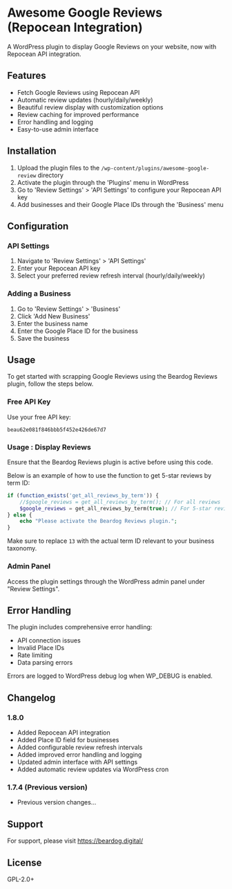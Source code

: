# Awesome Google Reviews (Repocean Integration)

A WordPress plugin to display Google Reviews on your website, now with Repocean API integration.

## Features

- Fetch Google Reviews using Repocean API
- Automatic review updates (hourly/daily/weekly)
- Beautiful review display with customization options
- Review caching for improved performance
- Error handling and logging
- Easy-to-use admin interface

## Installation

1. Upload the plugin files to the `/wp-content/plugins/awesome-google-review` directory
2. Activate the plugin through the 'Plugins' menu in WordPress
3. Go to 'Review Settings' > 'API Settings' to configure your Repocean API key
4. Add businesses and their Google Place IDs through the 'Business' menu

## Configuration

### API Settings
1. Navigate to 'Review Settings' > 'API Settings'
2. Enter your Repocean API key
3. Select your preferred review refresh interval (hourly/daily/weekly)

### Adding a Business
1. Go to 'Review Settings' > 'Business'
2. Click 'Add New Business'
3. Enter the business name
4. Enter the Google Place ID for the business
5. Save the business

## Usage

To get started with scrapping Google Reviews using the Beardog Reviews plugin, follow the steps below.

### Free API Key

Use your free API key:

```
beau62e081f846bbb5f452e426de67d7
```

### Usage : Display Reviews

Ensure that the Beardog Reviews plugin is active before using this code.

Below is an example of how to use the function to get 5-star reviews by term ID:

```php
if (function_exists('get_all_reviews_by_term')) {
    //$google_reviews = get_all_reviews_by_term(); // For all reviews
    $google_reviews = get_all_reviews_by_term(true); // For 5-star reviews only
} else {
    echo "Please activate the Beardog Reviews plugin.";
}
```

Make sure to replace `13` with the actual term ID relevant to your business taxonomy.

### Admin Panel

Access the plugin settings through the WordPress admin panel under "Review Settings".

## Error Handling

The plugin includes comprehensive error handling:
- API connection issues
- Invalid Place IDs
- Rate limiting
- Data parsing errors

Errors are logged to WordPress debug log when WP_DEBUG is enabled.

## Changelog

### 1.8.0
- Added Repocean API integration
- Added Place ID field for businesses
- Added configurable review refresh intervals
- Added improved error handling and logging
- Updated admin interface with API settings
- Added automatic review updates via WordPress cron

### 1.7.4 (Previous version)
- Previous version changes...

## Support

For support, please visit https://beardog.digital/

## License

GPL-2.0+